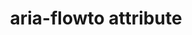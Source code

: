 ---
{
  "title": "aria-flowto attribute",
  "description": "Identifies the next element (or elements) in an alternate reading order of content which, at the user's discretion, allows assistive technology to override the general default of reading in document source order.",
  "category": "aria",
  "keywords": [
    "aria-flowto attribute"
  ],
  "last_test_date": "2019-01-08",
  "test_results_url": "https://a11ysupport.io/tech/aria/aria-flowto_attribute",
  "test_url": "https://a11ysupport.io/tech/aria/aria-flowto_attribute",
  "notes_by_num": {
    "1": "aria-flowto test: relationships are displayed in a dialog, but only targets that have an aria-label are labelled in the dialog. The rest appear without a textual label.",
    "2": "aria-flowto test: partial support because a reference to multiple elements is not supported",
    "3": "Didn't let a user navigate to elements that target the current element. If this functionality is provided and the there are multiple targeting elements, the user must be able to choose which one to navigate to.",
    "4": "aria-flowto test: partial because user was not prompted to follow the alternate reading order.",
    "5": "Didn't convey that another element flows to the current element",
    "6": "Didn't convey the presence of the flowto attribute",
    "7": "Didn't let a user navigate to referenced element(s). If the there are multiple targets, the user MUST be able to choose which one to navigate to."
  },
  "stats": {
    "jaws": {
      "chrome": {
        "74": "y #1"
      },
      "ie": {
        "11.134": "y #1"
      },
      "firefox": {
        "66": "a #2"
      }
    },
    "narrator": {
      "edge": {
        "44.17763": "u #3 #4 #5 #6"
      }
    },
    "nvda": {
      "chrome": {
        "74": "n #3 #7 #5 #6"
      },
      "firefox": {
        "66": "n #3 #7 #5 #6"
      }
    },
    "orca": {
      "firefox": {
        "69": "n #3 #7 #5 #6"
      }
    },
    "vo_ios": {
      "ios_saf": {
        "12.2": "n #3 #7 #5 #6"
      }
    },
    "vo_macos": {
      "safari": {
        "12.1": "n #3 #7 #5 #6"
      }
    },
    "talkback": {
      "and_chr": {
        "75": "n #3 #7 #5 #6"
      }
    }
  },
  "links": {
    "ARIA spec for aria-flowto": "https://www.w3.org/TR/wai-aria-1.1/#aria-flowto"
  }
}
---